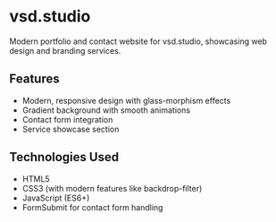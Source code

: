 # vsd.studio

Modern portfolio and contact website for vsd.studio, showcasing web design and branding services.

## Features

- Modern, responsive design with glass-morphism effects
- Gradient background with smooth animations
- Contact form integration
- Service showcase section

## Technologies Used

- HTML5
- CSS3 (with modern features like backdrop-filter)
- JavaScript (ES6+)
- FormSubmit for contact form handling
